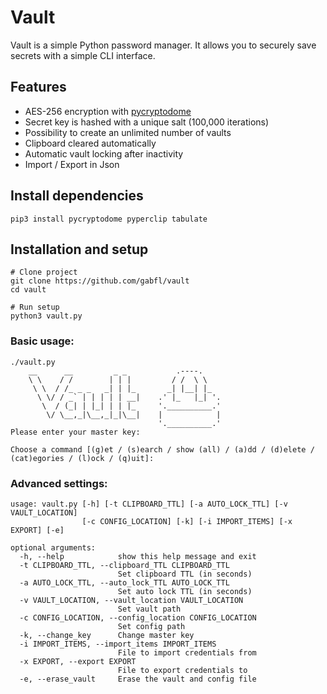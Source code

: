 # Vault

Vault is a simple Python password manager. It allows you to securely save secrets with a simple CLI interface.

## Features

 - AES-256 encryption with [pycryptodome](http://legrandin.github.io/pycryptodome/)
 - Secret key is hashed with a unique salt (100,000 iterations)
 - Possibility to create an unlimited number of vaults
 - Clipboard cleared automatically
 - Automatic vault locking after inactivity
 - Import / Export in Json

## Install dependencies

```
pip3 install pycryptodome pyperclip tabulate
```

## Installation and setup

```
# Clone project
git clone https://github.com/gabfl/vault
cd vault

# Run setup
python3 vault.py
```

### Basic usage:
```
./vault.py
    __      __         _ _           .----.
    \ \    / /        | | |         / /  \ \
     \ \  / /_ _ _   _| | |_       _| |__| |_
      \ \/ / _` | | | | | __|    .' |_   |_| '.
       \  / (_| | |_| | | |_     '.__________.'
        \/ \__,_|\__,_|_|\__|    |            |
                                 '.__________.'
Please enter your master key:

Choose a command [(g)et / (s)earch / show (all) / (a)dd / (d)elete / (cat)egories / (l)ock / (q)uit]: 
```

### Advanced settings:

```
usage: vault.py [-h] [-t CLIPBOARD_TTL] [-a AUTO_LOCK_TTL] [-v VAULT_LOCATION]
                [-c CONFIG_LOCATION] [-k] [-i IMPORT_ITEMS] [-x EXPORT] [-e]

optional arguments:
  -h, --help            show this help message and exit
  -t CLIPBOARD_TTL, --clipboard_TTL CLIPBOARD_TTL
                        Set clipboard TTL (in seconds)
  -a AUTO_LOCK_TTL, --auto_lock_TTL AUTO_LOCK_TTL
                        Set auto lock TTL (in seconds)
  -v VAULT_LOCATION, --vault_location VAULT_LOCATION
                        Set vault path
  -c CONFIG_LOCATION, --config_location CONFIG_LOCATION
                        Set config path
  -k, --change_key      Change master key
  -i IMPORT_ITEMS, --import_items IMPORT_ITEMS
                        File to import credentials from
  -x EXPORT, --export EXPORT
                        File to export credentials to
  -e, --erase_vault     Erase the vault and config file
```
